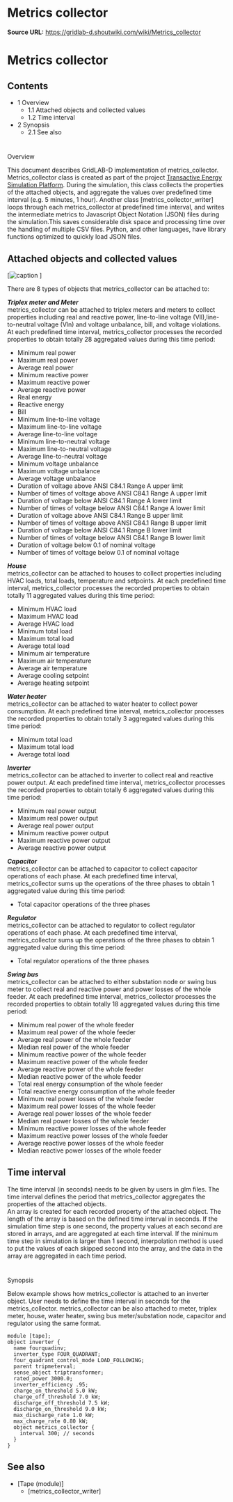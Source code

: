 # Metrics collector

**Source URL:** https://gridlab-d.shoutwiki.com/wiki/Metrics_collector
# Metrics collector

## Contents

  * 1 Overview
    * 1.1 Attached objects and collected values
    * 1.2 Time interval
  * 2 Synopsis
    * 2.1 See also
# 

Overview

This document describes GridLAB-D implementation of metrics_collector. Metrics_collector class is created as part of the project [Transactive Energy Simulation Platform](http://tesp.readthedocs.io/en/latest/index.html). During the simulation, this class collects the properties of the attached objects, and aggregate the values over predefined time interval (e.g. 5 minutes, 1 hour). Another class [metrics_collector_writer] loops through each metrics_collector at predefined time interval, and writes the intermediate metrics to Javascript Object Notation (JSON) files during the simulation.This saves considerable disk space and processing time over the handling of multiple CSV files. Python, and other languages, have library functions optimized to quickly load JSON files. 

## Attached objects and collected values

[![caption](//images.shoutwiki.com/gridlab-d/thumb/b/b8/GLDMetricsClasses.png/500px-GLDMetricsClasses.png) ]  
  
There are 8 types of objects that metrics_collector can be attached to:  
  
_**Triplex meter and Meter**_  
metrics_collector can be attached to triplex meters and meters to collect properties including real and reactive power, line-to-line voltage (Vll),line-to-neutral voltage (Vln) and voltage unbalance, bill, and voltage violations. At each predefined time interval, metrics_collector processes the recorded properties to obtain totally 28 aggregated values during this time period:  


  * Minimum real power
  * Maximum real power
  * Average real power
  * Minimum reactive power
  * Maximum reactive power
  * Average reactive power
  * Real energy
  * Reactive energy
  * Bill
  * Minimum line-to-line voltage
  * Maximum line-to-line voltage
  * Average line-to-line voltage
  * Minimum line-to-neutral voltage
  * Maximum line-to-neutral voltage
  * Average line-to-neutral voltage
  * Minimum voltage unbalance
  * Maximum voltage unbalance
  * Average voltage unbalance
  * Duration of voltage above ANSI C84.1 Range A upper limit
  * Number of times of voltage above ANSI C84.1 Range A upper limit
  * Duration of voltage below ANSI C84.1 Range A lower limit
  * Number of times of voltage below ANSI C84.1 Range A lower limit
  * Duration of voltage above ANSI C84.1 Range B upper limit
  * Number of times of voltage above ANSI C84.1 Range B upper limit
  * Duration of voltage below ANSI C84.1 Range B lower limit
  * Number of times of voltage below ANSI C84.1 Range B lower limit
  * Duration of voltage below 0.1 of nominal voltage
  * Number of times of voltage below 0.1 of nominal voltage  

_**House**_  
metrics_collector can be attached to houses to collect properties including HVAC loads, total loads, temperature and setpoints. At each predefined time interval, metrics_collector processes the recorded properties to obtain totally 11 aggregated values during this time period:  


  * Minimum HVAC load
  * Maximum HVAC load
  * Average HVAC load
  * Minimum total load
  * Maximum total load
  * Average total load
  * Minimum air temperature
  * Maximum air temperature
  * Average air temperature
  * Average cooling setpoint
  * Average heating setpoint   

_**Water heater**_  
metrics_collector can be attached to water heater to collect power consumption. At each predefined time interval, metrics_collector processes the recorded properties to obtain totally 3 aggregated values during this time period:  


  * Minimum total load
  * Maximum total load
  * Average total load   

_**Inverter**_  
metrics_collector can be attached to inverter to collect real and reactive power output. At each predefined time interval, metrics_collector processes the recorded properties to obtain totally 6 aggregated values during this time period:  


  * Minimum real power output
  * Maximum real power output
  * Average real power output
  * Minimum reactive power output
  * Maximum reactive power output
  * Average reactive power output   

_**Capacitor**_  
metrics_collector can be attached to capacitor to collect capacitor operations of each phase. At each predefined time interval, metrics_collector sums up the operations of the three phases to obtain 1 aggregated value during this time period:  


  * Total capacitor operations of the three phases   

_**Regulator**_  
metrics_collector can be attached to regulator to collect regulator operations of each phase. At each predefined time interval, metrics_collector sums up the operations of the three phases to obtain 1 aggregated value during this time period:  


  * Total regulator operations of the three phases   

_**Swing bus**_  
metrics_collector can be attached to either substation node or swing bus meter to collect real and reactive power and power losses of the whole feeder. At each predefined time interval, metrics_collector processes the recorded properties to obtain totally 18 aggregated values during this time period:  


  * Minimum real power of the whole feeder
  * Maximum real power of the whole feeder
  * Average real power of the whole feeder
  * Median real power of the whole feeder
  * Minimum reactive power of the whole feeder
  * Maximum reactive power of the whole feeder
  * Average reactive power of the whole feeder
  * Median reactive power of the whole feeder
  * Total real energy consumption of the whole feeder
  * Total reactive energy consumption of the whole feeder
  * Minimum real power losses of the whole feeder
  * Maximum real power losses of the whole feeder
  * Average real power losses of the whole feeder
  * Median real power losses of the whole feeder
  * Minimum reactive power losses of the whole feeder
  * Maximum reactive power losses of the whole feeder
  * Average reactive power losses of the whole feeder
  * Median reactive power losses of the whole feeder  

## Time interval

The time interval (in seconds) needs to be given by users in glm files. The time interval defines the period that metrics_collector aggregates the properties of the attached objects.   
An array is created for each recorded property of the attached object. The length of the array is based on the defined time interval in seconds. If the simulation time step is one second, the property values at each second are stored in arrays, and are aggregated at each time interval. If the minimum time step in simulation is larger than 1 second, interpolation method is used to put the values of each skipped second into the array, and the data in the array are aggregated in each time period. 

# 

Synopsis

Below example shows how metrics_collector is attached to an inverter object. User needs to define the time interval in seconds for the metrics_collector. metrics_collector can be also attached to meter, triplex meter, house, water heater, swing bus meter/substation node, capacitor and regulator using the same format.   

    
    
    module [tape];
    object inverter {
      name fourquadinv;
      inverter_type FOUR_QUADRANT;
      four_quadrant_control_mode LOAD_FOLLOWING;
      parent tripmeterval;
      sense_object triptransformer;
      rated_power 3000.0;		
      inverter_efficiency .95;
      charge_on_threshold 5.0 kW;
      charge_off_threshold 7.0 kW;
      discharge_off_threshold 7.5 kW;
      discharge_on_threshold 9.0 kW;
      max_discharge_rate 1.0 kW;
      max_charge_rate 0.80 kW;
      object metrics_collector {
        interval 300; // seconds
      }
    }
    

## See also

  * [Tape (module)]
    * [metrics_collector_writer]
